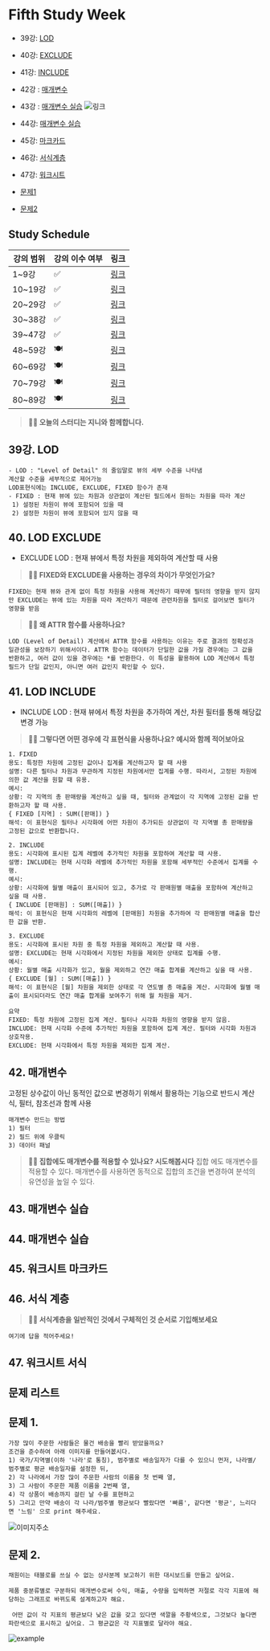 # Fifth Study Week

- 39강: [LOD](#39강-lod)

- 40강: [EXCLUDE](#40-lod-exclude)

- 41강: [INCLUDE](#41-lod-include)

- 42강 : [매개변수](#42-매개변수)

- 43강 : [매개변수 실습](#43-매개변수-실습) 
![링크](https://youtu.be/GJvB8hBqeE8?si=3jIj1iymZHZ7mBam)

- 44강: [매개변수 실습](#44-매개변수-실습)

- 45강: [마크카드](#45-워크시트-마크카드)

- 46강: [서식계층](#46-서식-계층)

- 47강: [워크시트](#47-워크시트-서식)

- [문제1](#문제-1)

- [문제2](#문제-2)

## Study Schedule

| 강의 범위     | 강의 이수 여부 | 링크                                                                                                        |
|--------------|---------|-----------------------------------------------------------------------------------------------------------|
| 1~9강        |  ✅      | [링크](https://www.youtube.com/watch?v=AXkaUrJs-Ko&list=PL87tgIIryGsa5vdz6MsaOEF8PK-YqK3fz&index=84)       |
| 10~19강      | ✅      | [링크](https://www.youtube.com/watch?v=AXkaUrJs-Ko&list=PL87tgIIryGsa5vdz6MsaOEF8PK-YqK3fz&index=75)       |
| 20~29강      | ✅      | [링크](https://www.youtube.com/watch?v=AXkaUrJs-Ko&list=PL87tgIIryGsa5vdz6MsaOEF8PK-YqK3fz&index=65)       |
| 30~38강      | ✅      | [링크](https://www.youtube.com/watch?v=e6J0Ljd6h44&list=PL87tgIIryGsa5vdz6MsaOEF8PK-YqK3fz&index=55)       |
| 39~47강      | ✅      | [링크](https://www.youtube.com/watch?v=AXkaUrJs-Ko&list=PL87tgIIryGsa5vdz6MsaOEF8PK-YqK3fz&index=45)       |
| 48~59강      | 🍽️      | [링크](https://www.youtube.com/watch?v=AXkaUrJs-Ko&list=PL87tgIIryGsa5vdz6MsaOEF8PK-YqK3fz&index=35)       |
| 60~69강      | 🍽️      | [링크](https://www.youtube.com/watch?v=AXkaUrJs-Ko&list=PL87tgIIryGsa5vdz6MsaOEF8PK-YqK3fz&index=25)       |
| 70~79강      | 🍽️      | [링크](https://www.youtube.com/watch?v=AXkaUrJs-Ko&list=PL87tgIIryGsa5vdz6MsaOEF8PK-YqK3fz&index=15)       |
| 80~89강      | 🍽️      | [링크](https://www.youtube.com/watch?v=AXkaUrJs-Ko&list=PL87tgIIryGsa5vdz6MsaOEF8PK-YqK3fz&index=5)        |


<!-- 여기까진 그대로 둬 주세요-->

> **🧞‍♀️ 오늘의 스터디는 지니와 함께합니다.**


## 39강. LOD

~~~
- LOD : "Level of Detail" 의 줄임말로 뷰의 세부 수준을 나타냄
계산할 수준을 세부적으로 제어가능
LOD표현식에는 INCLUDE, EXCLUDE, FIXED 함수가 존재
- FIXED : 현재 뷰에 있는 차원과 상관없이 계산된 필드에서 원하는 차원을 따라 계산
 1) 설정된 차원이 뷰에 포함되어 있을 때 
 2) 설정한 차원이 뷰에 포함되어 있지 않을 때 
 ~~~

## 40. LOD EXCLUDE
- EXCLUDE LOD : 현재 뷰에서 특정 차원을 제외하여 계산할 때 사용

> **🧞‍♀️ FIXED와 EXCLUDE을 사용하는 경우의 차이가 무엇인가요?**

```
FIXED는 현재 뷰와 관계 없이 특정 차원을 사용해 계산하기 때무에 필터의 영향을 받지 않지만 EXCLUDE는 뷰에 있는 차원을 따라 계산하기 때문에 관련차원을 필터로 걸어보면 필터가 영향을 받음
```

> **🧞‍♀️ 왜 ATTR 함수를 사용하나요?**

```
LOD (Level of Detail) 계산에서 ATTR 함수를 사용하는 이유는 주로 결과의 정확성과 일관성을 보장하기 위해서이다. ATTR 함수는 데이터가 단일한 값을 가질 경우에는 그 값을 반환하고, 여러 값이 있을 경우에는 *를 반환한다. 이 특성을 활용하여 LOD 계산에서 특정 필드가 단일 값인지, 아니면 여러 값인지 확인할 수 있다.
```


## 41. LOD INCLUDE

- INCLUDE LOD : 현재 뷰에서 특정 차원을 추가하여 계산, 차원 필터를 통해 해당값 변경 가능

> **🧞‍♀️ 그렇다면 어떤 경우에 각 표현식을 사용하나요? 예시와 함께 적어보아요**


```
1. FIXED
용도: 특정한 차원에 고정된 값이나 집계를 계산하고자 할 때 사용
설명: 다른 필터나 차원과 무관하게 지정된 차원에서만 집계를 수행. 따라서, 고정된 차원에 의한 값 계산을 원할 때 유용.
예시:
상황: 각 지역의 총 판매량을 계산하고 싶을 때, 필터와 관계없이 각 지역에 고정된 값을 반환하고자 할 때 사용.
{ FIXED [지역] : SUM([판매]) }
해석: 이 표현식은 필터나 시각화에 어떤 차원이 추가되든 상관없이 각 지역별 총 판매량을 고정된 값으로 반환합니다.

2. INCLUDE
용도: 시각화에 표시된 집계 레벨에 추가적인 차원을 포함하여 계산할 때 사용.
설명: INCLUDE는 현재 시각화 레벨에 추가적인 차원을 포함해 세부적인 수준에서 집계를 수행. 
예시:
상황: 시각화에 월별 매출이 표시되어 있고, 추가로 각 판매원별 매출을 포함하여 계산하고 싶을 때 사용.
{ INCLUDE [판매원] : SUM([매출]) }
해석: 이 표현식은 현재 시각화의 레벨에 [판매원] 차원을 추가하여 각 판매원별 매출을 합산한 값을 반환.

3. EXCLUDE
용도: 시각화에 표시된 차원 중 특정 차원을 제외하고 계산할 때 사용.
설명: EXCLUDE는 현재 시각화에서 지정된 차원을 제외한 상태로 집계를 수행. 
예시:
상황: 월별 매출 시각화가 있고, 월을 제외하고 연간 매출 합계를 계산하고 싶을 때 사용.
{ EXCLUDE [월] : SUM([매출]) }
해석: 이 표현식은 [월] 차원을 제외한 상태로 각 연도별 총 매출을 계산. 시각화에 월별 매출이 표시되더라도 연간 매출 합계를 보여주기 위해 월 차원을 제거.

요약
FIXED: 특정 차원에 고정된 집계 계산. 필터나 시각화 차원의 영향을 받지 않음.
INCLUDE: 현재 시각화 수준에 추가적인 차원을 포함하여 집계 계산. 필터와 시각화 차원과 상호작용.
EXCLUDE: 현재 시각화에서 특정 차원을 제외한 집계 계산.
```

## 42. 매개변수

고정된 상수값이 아닌 동적인 값으로 변경하기 위해서 활용하는 기능으로 반드시 계산식, 필터, 참조선과 함께 사용

~~~
매개변수 만드는 방법
1) 필터
2) 필드 위에 우클릭
3) 데이터 패널
~~~


> **🧞‍♀️ 집합에도 매개변수를 적용할 수 있나요? 시도해봅시다**
집합 에도 매개변수를 적용할 수 있다. 매개변수를 사용하면 동적으로 집합의 조건을 변경하여 분석의 유연성을 높일 수 있다.

## 43. 매개변수 실습
<!-- 영상 묶음에 포함되지 않아 찾기 어려우실까 링크를 아래에 첨부하겠습니다. 수강 후 삭제해주세요-->


## 44. 매개변수 실습

<!-- 매개변수에 대해 알게 된 점을 적어주세요 -->

## 45. 워크시트 마크카드

<!-- 마크카드에 대해 알게 된 점을 적어주세요 -->


## 46. 서식 계층

<!-- 서식계층에 대해 알게 된 점을 적어주세요 -->

> **🧞‍♀️ 서식계층을 일반적인 것에서 구체적인 것 순서로 기입해보세요**


```
여기에 답을 적어주세요!
```


## 47. 워크시트 서식

<!-- 워크시트 서식에 대해 알게 된 점을 적어주세요!-->



## 문제 리스트



## 문제 1.

```
가장 많이 주문한 사람들은 물건 배송을 빨리 받았을까요?
조건을 준수하여 아래 이미지를 만들어봆시다.
1) 국가/지역별(이하 '나라'로 통칭), 범주별로 배송일자가 다를 수 있으니 먼저, 나라별/범주별로 평균 배송일자를 설정한 뒤,
2) 각 나라에서 가장 많이 주문한 사람의 이름을 첫 번째 열,
3) 그 사람이 주문한 제품 이름을 2번째 열,
4) 각 상품이 배송까지 걸린 날 수를 표현하고
5) 그리고 만약 배송이 각 나라/범주별 평균보다 빨랐다면 '빠름', 같다면 '평균', 느리다면 '느림' 으로 print 해주세요. 
```

![이미지주소](https://github.com/yousrchive/BUSINESS-INTELLIGENCE-TABLEAU/blob/main/study/img/2nd%20study/%E1%84%89%E1%85%B3%E1%84%8F%E1%85%B3%E1%84%85%E1%85%B5%E1%86%AB%E1%84%89%E1%85%A3%E1%86%BA%202024-08-13%20%E1%84%8B%E1%85%A9%E1%84%8C%E1%85%A5%E1%86%AB%2010.12.36.png?raw=true)

<!-- 여기까지 오는 과정 중 알게 된 점을 기입하고, 결과는 시트 명을 본인 이름으로 바꾸어 표시해주세요.-->

## 문제 2.

```
채원이는 태블로를 쓰실 수 없는 상사분께 보고하기 위한 대시보드를 만들고 싶어요. 

제품 중분류별로 구분하되 매개변수로써 수익, 매출, 수량을 입력하면 저절로 각각 지표에 해당하는 그래프로 바뀌도록 설계하고자 해요.

 어떤 값이 각 지표의 평균보다 낮은 값을 갖고 있다면 색깔을 주황색으로, 그것보다 높다면 파란색으로 표시하고 싶어요. 그 평균값은 각 지표별로 달라야 해요.
```

![example](https://github.com/yousrchive/BUSINESS-INTELLIGENCE-TABLEAU/blob/main/study/img/2nd%20study/%E1%84%83%E1%85%A1%E1%84%8B%E1%85%AE%E1%86%AB%E1%84%85%E1%85%A9%E1%84%83%E1%85%B3.png?raw=true)

<!-- 예시 사진은 지워주세요-->